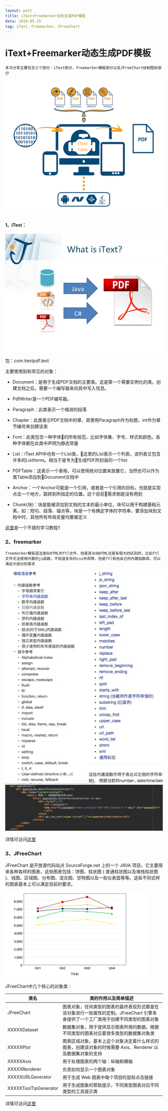```yaml
---
layout: post
title: iText+Freemarker动态生成PDF模板
data: 2018-05-25
tag: iText、Freemarker、JFreeChart
---
```


# iText+Freemarker动态生成PDF模板

    本次分享主要包含三个部分：iText部分、freemarker模板部分以及JFreeChart绘制图标部分
    
![iText&Freemarker](/images/posts/iText+Freemarker+JFreeChart/iText+Freemarker.jpg)

#### 1、iText：

![iText](/images/posts/iText+Freemarker+JFreeChart/iText.jpg)

包：com.itextpdf.text

主要使用到和常见的对象：

* Document：是用于生成PDF文档的主要类。这是第一个需要实例化的类。创建文档之后，需要一个编写器来向其中写入信息。

* PdfWriter是一个PDF编写器。

* Paragraph：此类表示一个缩进的段落

* Chapter：此类表示PDF文档中的章，其使用Paragraph作为标题，int作为章节编号来创建该类

* Font：此类包含一种字体的所有规范，比如字体集、字号、样式和颜色。各种字体都在此类中声明为静态常量

* List：iText API中也有一个List类，这里的List表示一个列表，该列表又包含许多的ListItems。相当于是专为生成PDF所封装的一个list

* PDFTable：这表示一个表格，可以使用绝对位置来放置它，当然也可以作为类Table添加到Document文档中

* Anchor：一个Anchor可能是一个引用，或者是一个引用的目标，也就是实现点击一个地方，跳转到所指定的位置。这个目前需求倒是没有用到

* Chunk(块)：块是能被添加到文档的文本的最小单位，块可以用于构建基础元素，如：短句、段落、锚点等，块是一个有确定字体的字符串，要添加块到文档中时，其他所有布局变量均要被定义

[这里](http://rensanning.iteye.com/blog/1538689)是一个不错的学习教程!!

### 2、freemarker

    freemarker模板语法类似HTML的ftl文件，但是其与纯HTML还是有很大的区别的，比如ftl文件无法使用内置的js函数，不知道复杂的css布局等，但是ftl有他自己的內建函数库，可以满足大部分的需求
![ftl](/images/posts/iText+Freemarker+JFreeChart/ftl.jpg)
![freemarker](/images/posts/iText+Freemarker+JFreeChart/freemarker.png)

详情可访问[这里](http://www.kerneler.com/freemarker2.3.23/ref_builtins_string.html)

### 3、JFreeChart

JFreeChart 是开放源代码站点 SourceForge.net 上的一个 JAVA 项目，它主要用来各种各样的图表，这些图表包括：饼图、柱状图 ( 普通柱状图以及堆栈柱状图 )、线图、区域图、分布图、混合图、甘特图以及一些仪表盘等等。这些不同式样的图表基本上可以满足目前的要求。

![JFreeChart](/images/posts/iText+Freemarker+JFreeChart/JFreeChart.png)

JFreeChart中几个核心的对象类：

| 类名 | 类的作用以及简单描述 |
| -- | -- |
| JFreeChart | 图表对象，任何类型的图表的最终表现形式都是在该对象进行一些属性的定制。JFreeChart 引擎本身提供了一个工厂类用于创建不同类型的图表对象 |
| XXXXXDataset | 数据集对象，用于提供显示图表所用的数据。根据不同类型的图表对应着很多类型的数据集对象类 |
| XXXXXPlot | 图表区域对象，基本上这个对象决定着什么样式的图表，创建该对象的时候需要 Axis、Renderer 以及数据集对象的支持 |
| XXXXXAxis | 用于处理图表的两个轴：纵轴和横轴 |
| XXXXXRenderer | 负责如何显示一个图表对象 |
| XXXXXURLGenerator | 用于生成 Web 图表中每个项目的鼠标点击链接 |
| XXXXXToolTipGenerator | 用于生成图象的帮助提示，不同类型图表对应不同类型的工具提示类 |

详情可访问[这里](https://www.ibm.com/developerworks/cn/java/l-jfreechart/index.html)